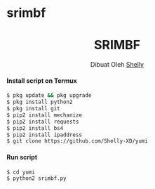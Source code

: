 # srimbf

<h1 align="center">
  SRIMBF
</h1>
</div>
<p align="center">
  Dibuat Oleh <a href="https://www.facebook.com/SY41FUL.R4HM4T02">Shelly</a>
</p>
<p align="center">
 

#### Install script on Termux
```bash
$ pkg update && pkg upgrade
$ pkg install python2
$ pkg install git
$ pip2 install mechanize
$ pip2 install requests
$ pip2 install bs4
$ pip2 install ipaddress
$ git clone https://github.com/Shelly-XD/yumi
```
#### Run script
```bash
$ cd yumi
$ python2 srimbf.py
```
